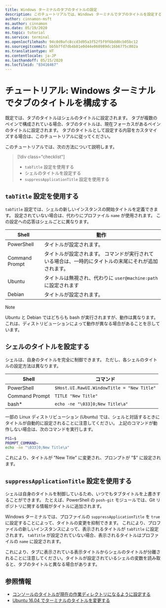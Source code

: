 ```yaml
---
title: Windows ターミナルのタブのタイトルの設定
description: このチュートリアルでは、Windows ターミナルでタブのタイトルを設定する方法について説明します。
author: cinnamon-msft
ms.author: cinnamon
ms.date: 05/19/2020
ms.topic: tutorial
ms.service: terminal
ms.openlocfilehash: 94c0d9afc8ccd3d95a3f52f5f9f6bdd0cb05bc12
ms.sourcegitcommit: bb5b7fd7db4b81e0d44e060989dc16b6775c802a
ms.translationtype: HT
ms.contentlocale: ja-JP
ms.lasthandoff: 05/15/2020
ms.locfileid: "83416467"
---
```

# <a name="tutorial-configure-tab-titles-in-windows-terminal"></a>チュートリアル: Windows ターミナルでタブのタイトルを構成する

既定では、タブのタイトルはシェルのタイトルに設定されます。 タブが複数のペインで構成されている場合、タブのタイトルは、現在フォーカスがあるペインのタイトルに設定されます。 タブのタイトルとして設定する内容をカスタマイズする場合は、このチュートリアルに従ってください。

このチュートリアルでは、次の方法について説明します。

> [!div class="checklist"]
> * `tabTitle` 設定を使用する
> * シェルのタイトルを設定する
> * `suppressApplicationTitle` 設定を使用する

## <a name="use-the-tabtitle-setting"></a>`tabTitle` 設定を使用する

`tabTitle` 設定では、シェルの新しいインスタンスの開始タイトルを定義できます。 設定されていない場合は、代わりにプロファイル `name` が使用されます。 この設定への応答はシェルごとに異なります。

| Shell | 動作 |
| ----- | -------- |
| PowerShell | タイトルが設定されます。 |
| Command Prompt | タイトルが設定されます。 コマンドが実行されている場合は、一時的にタイトルの末尾にそれが追加されます。 |
| Ubuntu | タイトルは無視され、代わりに `user@machine:path` に設定されます |
| Debian | タイトルが設定されます。 |

> [!NOTE]
> Ubuntu と Debian ではどちらも bash が実行されますが、動作は異なります。 これは、ディストリビューションによって動作が異なる場合があることを示しています。

## <a name="set-the-shells-title"></a>シェルのタイトルを設定する

シェルは、自身のタイトルを完全に制御できます。 ただし、各シェルのタイトルの設定方法は異なります。

| Shell | コマンド |
| ----- | ------- |
| PowerShell | `$Host.UI.RawUI.WindowTitle = "New Title"` |
| Command Prompt | `TITLE "New Title"` |
| bash* | `echo -ne "\033]0;New Title\a"` |

一部の Linux ディストリビューション (Ubuntu) では、シェルと対話するときにタイトルが自動的に設定されることに注意してください。 上記のコマンドが動作しない場合は、次のコマンドを実行します。

```bash
PS1=$
PROMPT_COMMAND=
echo -ne "\033]0;New Title\a"
```

これにより、タイトルが "New Title" に変更され、プロンプトが "$" に設定されます。

## <a name="use-the-suppressapplicationtitle-setting"></a>`suppressApplicationTitle` 設定を使用する

シェルは自身のタイトルを制御しているため、いつでもタブタイトルを上書きすることができます。 たとえば、PowerShell の `posh-git` モジュールでは、Git リポジトリに関する情報がタイトルに追加されます。

Windows ターミナルでは、プロファイルの `suppressApplicationTitle` を `true` に設定することによって、タイトルの変更を抑制できます。 これにより、プロファイルの新しいインスタンスによって、表示されるタイトルが `tabTitle` に設定されます。 `tabTitle` が設定されていない場合、表示されるタイトルはプロファイルの `name` に設定されます。

これにより、タブに表示されている表示タイトルからシェルのタイトルが分離されることに注意してください。タイトルが設定されているシェルの変数を読み取ると、タブのタイトルと異なる場合があります。

## <a name="resources"></a>参照情報

* [コンソールのタイトルが現在の作業ディレクトリになるように設定する](https://devblogs.microsoft.com/powershell/setting-the-console-title-to-be-your-current-working-directory/)
* [Ubuntu 16.04 でターミナルのタイトルを変更する](https://www.zachpfeffer.com/single-post/Change-the-title-of-a-terminal-on-Ubuntu-1604)

